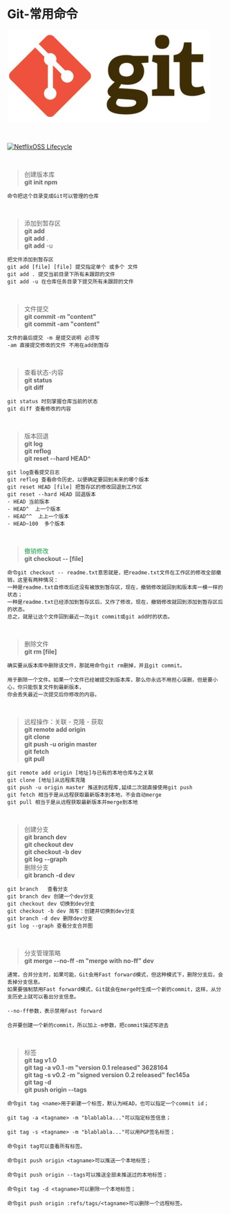 # Git-常用命令

![git](git.png)

<br/>

[![NetflixOSS Lifecycle](https://img.shields.io/badge/命令来自-廖雪锋的Git教程-brightgreen.svg)](http://www.liaoxuefeng.com/wiki/0013739516305929606dd18361248578c67b8067c8c017b000)


<br/>

>创建版本库  
>**git init npm**

```
命令把这个目录变成Git可以管理的仓库
```
<br/>

>添加到暂存区  
>**git add**  
>**git add** .  
>**git add** -u

```
把文件添加到暂存区  
git add [file] [file] 提交指定单个 或多个 文件  
git add . 提交当前目录下所有未跟踪的文件  
git add -u 在仓库任务目录下提交所有未跟踪的文件
```
<br/>


>文件提交  
>**git commit -m "content"**  
>**git commit -am "content"**

```
文件的最后提交 -m 是提交说明 必须写
-am 直接提交修改的文件 不用在add到暂存
```

<br/>

>查看状态-内容  
>**git status**  
>**git diff**

```
git status 时刻掌握仓库当前的状态  
git diff 查看修改的内容 
```
<br/>

>版本回退  
>**git log**  
>**git reflog**                     
>**git reset --hard HEAD^**

```
git log查看提交日志  
git reflog 查看命令历史，以便确定要回到未来的哪个版本  
git reset HEAD [file] 把暂存区的修改回退到工作区
git reset --hard HEAD 回退版本
- HEAD 当前版本  
- HEAD^  上一个版本
- HEAD^^  上上一个版本
- HEAD~100  多个版本
```

<br/>

><font style="color:#1b9c4b">撤销修改</font>  
>**git checkout -- [file]** 

```
命令git checkout -- readme.txt意思就是，把readme.txt文件在工作区的修改全部撤销，这里有两种情况：
一种是readme.txt自修改后还没有被放到暂存区，现在，撤销修改就回到和版本库一模一样的状态；
一种是readme.txt已经添加到暂存区后，又作了修改，现在，撤销修改就回到添加到暂存区后的状态。
总之，就是让这个文件回到最近一次git commit或git add时的状态。
```

<br/>

>删除文件  
>**git rm [file]**

```
确实要从版本库中删除该文件，那就用命令git rm删掉，并且git commit。

用于删除一个文件。如果一个文件已经被提交到版本库，那么你永远不用担心误删，但是要小心，你只能恢复文件到最新版本，  
你会丢失最近一次提交后你修改的内容。
```

<br/>


>远程操作：关联 - 克隆 - 获取  
>**git remote add origin**  
>**git clone**  
>**git push -u origin master**  
>**git fetch**  
>**git pull**  

```
git remote add origin [地址]与已有的本地仓库与之关联
git clone [地址]从远程库克隆
git push -u origin master 推送到远程库,延续二次就直接使用git push  
git fetch 相当于是从远程获取最新版本到本地，不会自动merge
git pull 相当于是从远程获取最新版本并merge到本地
```

<br/>

>创建分支  
>**git branch dev**  
>**git checkout dev**  
>**git checkout -b dev**  
>**git log --graph**  
>删除分支  
>**git branch -d dev**

```
git branch   查看分支
git branch dev 创建一个dev分支
git checkout dev 切换到dev分支
git checkout -b dev 简写：创建并切换到dev分支
git branch -d dev 删除dev分支
git log --graph 查看分支合并图
```

<br/>

>分支管理策略  
>**git merge --no-ff -m "merge with no-ff" dev**  

```
通常，合并分支时，如果可能，Git会用Fast forward模式，但这种模式下，删除分支后，会丢掉分支信息。  
如果要强制禁用Fast forward模式，Git就会在merge时生成一个新的commit，这样，从分支历史上就可以看出分支信息。
  
--no-ff参数，表示禁用Fast forward  

合并要创建一个新的commit，所以加上-m参数，把commit描述写进去

```



<br/>

>标签  
>**git tag v1.0**   
>**git tag -a v0.1 -m "version 0.1 released" 3628164**  
>**git tag -s v0.2 -m "signed version 0.2 released" fec145a**  
>**git tag -d <tagname>**  
>**git push origin --tags**


```
命令git tag <name>用于新建一个标签，默认为HEAD，也可以指定一个commit id；

git tag -a <tagname> -m "blablabla..."可以指定标签信息；

git tag -s <tagname> -m "blablabla..."可以用PGP签名标签；

命令git tag可以查看所有标签。

命令git push origin <tagname>可以推送一个本地标签；

命令git push origin --tags可以推送全部未推送过的本地标签；

命令git tag -d <tagname>可以删除一个本地标签；

命令git push origin :refs/tags/<tagname>可以删除一个远程标签。
```
